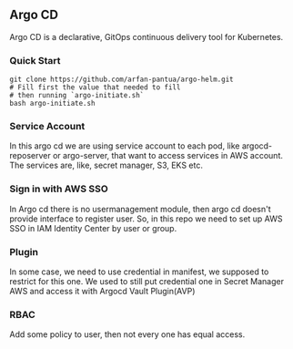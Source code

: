 ## Argo CD
Argo CD is a declarative, GitOps continuous delivery tool for Kubernetes.

### Quick Start
```
git clone https://github.com/arfan-pantua/argo-helm.git
# Fill first the value that needed to fill
# then running `argo-initiate.sh`
bash argo-initiate.sh
```

### Service Account
In this argo cd we are using service account to each pod, like argocd-reposerver or argo-server, that want to access services in AWS account. The services are, like, secret manager, S3, EKS etc.

### Sign in with AWS SSO
In Argo cd there is no usermanagement module, then argo cd doesn't provide interface to register user. So, in this repo we need to set up AWS SSO in IAM Identity Center by user or group.

### Plugin
In some case, we need to use credential in manifest, we supposed to restrict for this one. We used to still put credential one in Secret Manager AWS and access it with Argocd Vault Plugin(AVP)

### RBAC
Add some policy to user, then not every one has equal access.